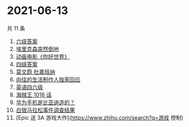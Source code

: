 # 2021-06-13

共 11 条

<!-- BEGIN -->
<!-- 最后更新时间 Sun Jun 13 2021 11:08:40 GMT+0800 (China Standard Time) -->

1. [六级答案](https://www.zhihu.com/search?q=六级答案)
2. [埃里克森突然倒地](https://www.zhihu.com/search?q=埃里克森)
3. [动画电影《你好世界》](https://www.zhihu.com/search?q=你好世界)
4. [四级答案](https://www.zhihu.com/search?q=四级答案)
5. [莫文蔚 杜嘉班纳](https://www.zhihu.com/search?q=莫文蔚)
6. [向往的生活制作人独家回应](https://www.zhihu.com/search?q=向往的生活)
7. [英语四六级](https://www.zhihu.com/search?q=四六级)
8. [海贼王 1016 话](https://www.zhihu.com/search?q=海贼王)
9. [华为手机是比亚迪造的？](https://www.zhihu.com/search?q=华为手机)
10. [白银马拉松事件调查结果](https://www.zhihu.com/search?q=甘肃白银马拉松)
11. [Epic 送 3A 游戏大作](https://www.zhihu.com/search?q=游戏 控制)

<!-- END -->
